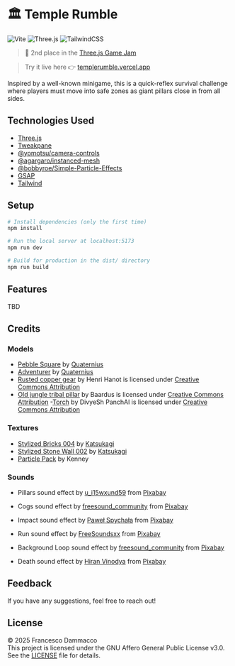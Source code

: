 # 🏛️ Temple Rumble

![Vite](https://img.shields.io/badge/Vite-B73BFE?style=for-the-badge&logo=vite&logoColor=FFD62E)
![Three.js	](https://img.shields.io/badge/ThreeJs-black?style=for-the-badge&logo=three.js&logoColor=white)
![TailwindCSS](https://img.shields.io/badge/Tailwind_CSS-38B2AC?style=for-the-badge&logo=tailwind-css&logoColor=white)

> 🥈 2nd place in the [Three.js Game Jam](https://threejsjam.com/)

> Try it live here 👉 [templerumble.vercel.app](https://templerumble.vercel.app)

Inspired by a well-known minigame, this is a quick-reflex survival challenge where players must move into safe zones as giant pillars close in from all sides.

## Technologies Used

- [Three.js](https://threejs.org/)
- [Tweakpane](https://tweakpane.github.io/docs/)
- [@yomotsu/camera-controls](https://github.com/yomotsu/camera-controls)
- [@agargaro/instanced-mesh](https://github.com/agargaro/instanced-mesh)
- [@bobbyroe/Simple-Particle-Effects](https://github.com/bobbyroe/Simple-Particle-Effects/tree/main)
- [GSAP](https://gsap.com/)
- [Tailwind](https://tailwindcss.com/)

## Setup

```bash
# Install dependencies (only the first time)
npm install

# Run the local server at localhost:5173
npm run dev

# Build for production in the dist/ directory
npm run build
```

## Features

TBD

## Credits

### Models

- [Pebble Square](https://poly.pizza/m/6juX57sLHe) by [Quaternius](https://poly.pizza/u/Quaternius)
- [Adventurer](https://poly.pizza/m/5EGWBMpuXq) by [Quaternius](https://poly.pizza/u/Quaternius)
- [Rusted copper gear](https://skfb.ly/6VUqG) by Henri Hanot is licensed under [Creative Commons Attribution](http://creativecommons.org/licenses/by/4.0/)
- [Old jungle tribal pillar](https://skfb.ly/6vCrv) by Baardus is licensed under [Creative Commons Attribution](http://creativecommons.org/licenses/by/4.0/) -[Torch](https://skfb.ly/6SZXN) by DivyeSh PanchAl is licensed under [Creative Commons Attribution](http://creativecommons.org/licenses/by/4.0/)

### Textures

- [Stylized Bricks 004](https://3dtextures.me/2024/05/31/stylized-bricks-004/) by [Katsukagi](https://3dtextures.me/author/gendosplace/)
- [Stylized Stone Wall 002](https://3dtextures.me/2024/06/18/stylized-stone-wall-002/) by [Katsukagi](https://3dtextures.me/author/gendosplace/)
- [Particle Pack](https://www.kenney.nl/assets/particle-pack) by Kenney

### Sounds

- Pillars sound effect by <a href="https://pixabay.com/users/u_i15wxund59-49649042/?utm_source=link-attribution&utm_medium=referral&utm_campaign=music&utm_content=322794">u_i15wxund59</a> from <a href="https://pixabay.com/sound-effects//?utm_source=link-attribution&utm_medium=referral&utm_campaign=music&utm_content=322794">Pixabay</a>

- Cogs sound effect by <a href="https://pixabay.com/users/freesound_community-46691455/?utm_source=link-attribution&utm_medium=referral&utm_campaign=music&utm_content=83386">freesound_community</a> from <a href="https://pixabay.com/sound-effects//?utm_source=link-attribution&utm_medium=referral&utm_campaign=music&utm_content=83386">Pixabay</a>

- Impact sound effect by <a href="https://pixabay.com/users/audiopapkin-14728698/?utm_source=link-attribution&utm_medium=referral&utm_campaign=music&utm_content=324438">Paweł Spychała</a> from <a href="https://pixabay.com//?utm_source=link-attribution&utm_medium=referral&utm_campaign=music&utm_content=324438">Pixabay</a>

- Run sound effect by <a href="https://pixabay.com/users/freesoundsxx-47251115/?utm_source=link-attribution&utm_medium=referral&utm_campaign=music&utm_content=268478">FreeSoundsxx</a> from <a href="https://pixabay.com//?utm_source=link-attribution&utm_medium=referral&utm_campaign=music&utm_content=268478">Pixabay</a>

- Background Loop sound effect by <a href="https://pixabay.com/users/freesound_community-46691455/?utm_source=link-attribution&utm_medium=referral&utm_campaign=music&utm_content=103173">freesound_community</a> from <a href="https://pixabay.com/sound-effects//?utm_source=link-attribution&utm_medium=referral&utm_campaign=music&utm_content=103173">Pixabay</a>

- Death sound effect by <a href="https://pixabay.com/users/vinodadora-30315691/?utm_source=link-attribution&utm_medium=referral&utm_campaign=music&utm_content=128357">Hiran Vinodya</a> from <a href="https://pixabay.com//?utm_source=link-attribution&utm_medium=referral&utm_campaign=music&utm_content=128357">Pixabay</a>

## Feedback

If you have any suggestions, feel free to reach out!

## License

© 2025 Francesco Dammacco  
This project is licensed under the GNU Affero General Public License v3.0.  
See the [LICENSE](./LICENSE) file for details.
